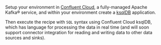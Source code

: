 Setup your environment in [Confluent Cloud](https://www.confluent.io/confluent-cloud/tryfree/), a fully-managed Apache Kafka® service, and within your environment create a [ksqlDB](https://ksqldb.io/) application.

Then execute the recipe with `SQL` syntax using Confluent Cloud ksqlDB, which has language for processing the data in real time (and will soon support connector integration for reading and writing data to other data sources and sinks).
